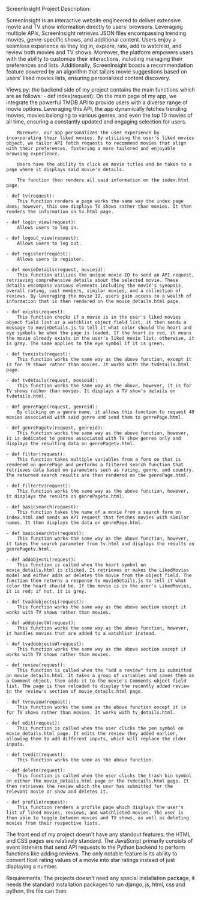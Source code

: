 ScreenInsight Project Description:

ScreenInsight is an interactive website engineered to deliver extensive movie and TV show information directly to users' browsers. Leveraging multiple APIs, ScreenInsight retrieves JSON files encompassing trending movies, genre-specific shows, and additional content. Users enjoy a seamless experience as they log in, explore, rate, add to watchlist, and review both movies and TV shows. Moreover, the platform empowers users with the ability to customize their interactions, including managing their preferences and lists. Additionally, ScreenInsight boasts a recommendation feature powered by an algorithm that tailors movie suggestions based on users' liked movies lists, ensuring personalized content discovery.

Views.py: the backend side of my project contains the main functions which are as follows:
    - def index(request):
        On the main page of my app, we integrate the powerful TMDB API to provide users with a diverse range of movie options. Leveraging this API, the app dynamically fetches trending movies, movies belonging to various genres, and even the top 10 movies of all time, ensuring a constantly updated and engaging selection for users.
        
        Moreover, our app personalizes the user experience by incorporating their liked movies. By utilizing the user's liked movies object, we tailor API fetch requests to recommend movies that align with their preferences, fostering a more tailored and enjoyable browsing experience.
        
        Users have the ability to click on movie titles and be taken to a page where it displays said movie's details.
        
        The function then renders all said information on the index.html page.

    - def tv(request):
        This function renders a page works the same way the index page does; however, this one displays TV shows rather than movies. It then renders the information on tv.html page.

    - def login_view(request):
        Allows users to log in.

    - def logout_view(request):
        Allows users to log out.

    - def register(request):
        Allows users to register.

    - def movieDetails(request, movieid):
        This function utilizes the unique movie ID to send an API request, retrieving comprehensive details about the selected movie. These details encompass various elements including the movie's synopsis, overall rating, cast members, similar movies, and a collection of reviews. By leveraging the movie ID, users gain access to a wealth of information that is then rendered on the movie_details.html page.

    - def exists(request):
        This function checks if a movie is in the user's liked movies object field list or a watchlist object field list, it then sends a message to movieDetails.js to tell it what color should the heart and eye symbols be when the page is loaded. If the heart is red, it means the movie already exists in the user's liked movie list; otherwise, it is grey. The same applies to the eye symbol if it is green.

    - def tvexists(request):
        This function works the same way as the above function, except it is for TV shows rather than movies. It works with the tvdetails.html page.

    - def tvdetails(request, movieid):
        This function works the same way as the above, however, it is for TV shows rather than movies. It displays a TV show's details on tvdetails.html.

    - def genrePage(request, genreid):
        By clicking on a genre name, it allows this function to request 40 movies associated with said genre and send them to genrePage.html.

    - def genrePagetv(request, genreid):
        This function works the same way as the above function, however, it is dedicated to genres associated with TV show genres only and displays the resulting data on genrePagetv.html.

    - def filter(request):
        This function takes multiple variables from a form on that is rendered on genrePage and performs a filtered search function that retrieves data based on parameters such as rating, genre, and country. The returned search results are then rendered on the genrePage.html.

    - def filtertv(request):
        This function works the same way as the above function, however, it displays the results on genrePagetv.html.

    - def basicsearch(request):
        This function takes the name of a movie from a search form on index.html and sends an API request that fetches movies with similar names. It then displays the data on genrePage.html.

    - def basicsearchtv(request):
        This function works the same way as the above function, however, it takes the search parameter from tv.html and displays the results on genrePagetv.html.

    - def addobjectL(request):
        This function is called when the heart symbol on movie_details.html is clicked. It retrieves or makes the LikedMovies model and either adds or deletes the movie from the object field. The function then returns a response to movieDetails.js to tell it what color the heart should be. If the movie is in the user's LikedMovies, it is red; if not, it is grey.

    - def tvaddobjectsL(request):
        This function works the same way as the above section except it works with TV shows rather than movies.

    - def addobjectW(request):
        This function works the same way as the above function, however, it handles movies that are added to a watchlist instead.

    - def tvaddobjectsW(request):
        This function works the same way as the above section except it works with TV shows rather than movies.

    - def review(request):
        This function is called when the "add a review" form is submitted on movie_details.html. It takes a group of variables and saves them as a Comment object, then adds it to the movie's Comments object field list. The page is then reloaded to display the recently added review in the review's section of movie_details.html page.

    - def tvreview(request):
        This function works the same as the above function except it is for TV shows rather than movies. It works with tv_details.html.

    - def edit(request):
        This function is called when the user clicks the pen symbol on movie_details.html page. It edits the review they added earlier, allowing them to add different inputs, which will replace the older inputs.

    - def tvedit(request):
        This function works the same as the above function.

    - def delete(request):
        This function is called when the user clicks the trash bin symbol on either the movie_details.html page or the tvdetails.html page. It then retrieves the review which the user has submitted for the relevant movie or show and deletes it.

    - def profile(request):
        This function renders a profile page which displays the user's list of liked movies, reviews, and watchlisted movies. The user is then able to toggle between movies and TV shows, as well as deleting movies from their respective lists.

The front end of my project doesn't have any standout features; the HTML and CSS pages are relatively standard. The JavaScript primarily consists of event listeners that send API requests to the Python backend to perform functions like adding reviews. The only notable feature is its ability to convert float rating values of a movie into star ratings instead of just displaying a number.


Requirements: The projects doesn't need any special installation package, it needs the standard installation packages to run django, js, html, css and python, the file can then 